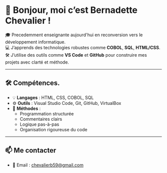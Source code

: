 
# 👋 Bonjour, moi c’est Bernadette Chevalier !

🎓 Precedemment enseignante aujourd'hui en reconversion vers le développement informatique.  
💻 J’apprends des technologies robustes comme **COBOL**, **SQL**, **HTML/CSS**.
🛠️ J’utilise des outils comme **VS Code** et **GitHub** pour construire mes projets avec clarté et méthode.

---

## 🛠️ Compétences.

- 💡 **Langages** : HTML, CSS, COBOL, SQL
- ⚙️ **Outils** : Visual Studio Code, Git, GitHub, VirtualBox
- 🧠 **Méthodes** : 
  - Programmation structurée
  - Commentaires clairs
  - Logique pas-à-pas
  - Organisation rigoureuse du code

---

## 📫 Me contacter

- 💌 Email : chevalierb59@gmail.com





